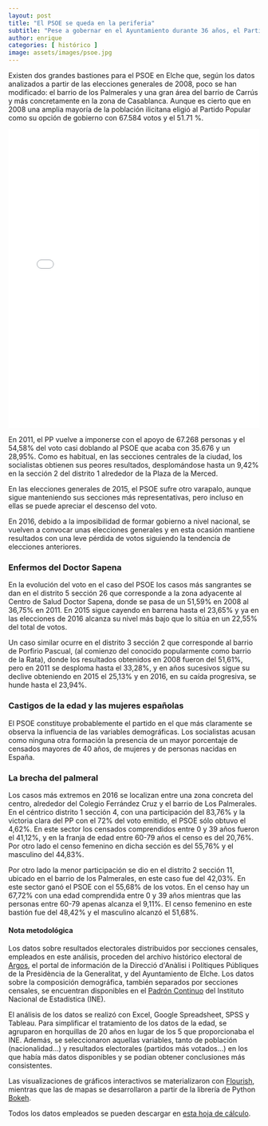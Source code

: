 ```yaml
---
layout: post
title: "El PSOE se queda en la periferia"
subtitle: "Pese a gobernar en el Ayuntamiento durante 36 años, el Partido Socialista sólo conserva parte de su fuerza en Carrús y Los Palmerales"
author: enrique 
categories: [ histórico ]
image: assets/images/psoe.jpg
---
```

Existen dos grandes bastiones para el PSOE en Elche que, según los datos analizados a partir de las elecciones generales de 2008, poco se han modificado: el barrio de los Palmerales y una gran área del barrio de Carrús y más concretamente en la zona de Casablanca. Aunque es cierto que en 2008 una amplia mayoría de la población ilicitana eligió al Partido Popular como su opción de gobierno con 67.584 votos y el 51.71 %. 

<iframe src="/assets/images/elxPSOE.html"
    sandbox="allow-same-origin allow-scripts"
    width="100%"
    height="600"
    scrolling="no"
    seamless="seamless"
    frameborder="0">
</iframe>

En 2011, el PP vuelve a imponerse con el apoyo de 67.268 personas y el 54,58% del voto casi doblando al PSOE que acaba con 35.676 y un 28,95%. Como es habitual, en las secciones centrales de la ciudad, los socialistas obtienen sus peores resultados, desplomándose hasta un 9,42% en la sección 2 del distrito 1 alrededor de la Plaza de la Merced. 

En las elecciones generales de 2015, el PSOE sufre otro varapalo, aunque sigue manteniendo sus secciones más representativas, pero incluso en ellas se puede apreciar el descenso del voto. 

En 2016, debido a la imposibilidad de formar gobierno a nivel nacional, se vuelven a convocar unas elecciones generales y en esta ocasión mantiene resultados con una leve pérdida de votos siguiendo la tendencia de elecciones anteriores.

### Enfermos del Doctor Sapena

<div class="flourish-embed flourish-slope chart" data-src="visualisation/296745"></div><script src="https://public.flourish.studio/resources/embed.js"></script>

En la evolución del voto en el caso del PSOE los casos más sangrantes se dan en el distrito 5 sección 26 que corresponde a la zona adyacente al Centro de Salud Doctor Sapena, donde se pasa de un 51,59% en 2008 al 36,75% en 2011. En 2015 sigue cayendo en barrena hasta el 23,65% y ya en las elecciones de 2016 alcanza su nivel más bajo que lo sitúa en un 22,55% del total de votos.

Un caso similar ocurre en el distrito 3 sección 2 que corresponde al barrio de Porfirio Pascual, (al comienzo del conocido popularmente como barrio de la Rata), donde los resultados obtenidos en 2008 fueron del 51,61%, pero en 2011 se desploma hasta el 33,28%, y en años sucesivos sigue su declive obteniendo en 2015 el 25,13% y en 2016, en su caída progresiva, se hunde hasta el 23,94%.

### Castigos de la edad y las mujeres españolas

<div class="flourish-embed flourish-scatter plot" data-src="visualisation/299596"></div><script src="https://public.flourish.studio/resources/embed.js"></script>

El PSOE constituye probablemente el partido en el que más claramente se observa la influencia de las variables demográficas. Los socialistas acusan como ninguna otra formación la presencia de un mayor porcentaje de censados mayores de 40 años, de mujeres y de personas nacidas en España.

### La brecha del palmeral

<div class="flourish-embed flourish-scatter plot" data-src="visualisation/296748"></div><script src="https://public.flourish.studio/resources/embed.js"></script>

Los casos más extremos en 2016 se localizan entre una zona concreta del centro, alrededor del Colegio Ferrández Cruz y el barrio de Los Palmerales. En el céntrico distrito 1 sección 4, con una participación del 83,76% y la victoria clara del PP con el 72% del voto emitido, el PSOE sólo obtuvo el 4,62%. En este sector los censados comprendidos entre 0 y 39 años fueron el 41,12%, y en la franja de edad entre 60-79 años el censo es del  20,76%. Por otro lado el censo femenino en dicha sección es del 55,76% y el masculino del 44,83%. 

Por otro lado la menor participación se dio en el distrito 2 sección 11, ubicado en el barrio de los Palmerales, en este caso fue del 42,03%. En este sector ganó el PSOE con el 55,68% de los votos. En el censo hay un 67,72% con una edad comprendida entre 0 y 39 años mientras que las personas entre 60-79 apenas alcanza el 9,11%. El censo femenino en este bastión fue del 48,42% y el masculino alcanzó el 51,68%.

<div class="alert alert-secondary" role="alert">
  <h4 class="alert-heading">Nota metodológica</h4>
  <p>Los datos sobre resultados electorales distribuidos por secciones censales, empleados en este análisis, proceden del archivo histórico electoral de <a href="http://www.argos.gva.es/ahe/val/buscaEleccionesV.html">Argos</a>, el portal de información de la Direcció d'Anàlisi i Polítiques Públiques de la Presidència de la Generalitat, y del Ayuntamiento de Elche. Los datos sobre la composición demográfica, también separados por secciones censales, se encuentran disponibles en el <a href="http://www.ine.es/dyngs/INEbase/es/operacion.htm?c=Estadistica_C&cid=1254736177012&menu=resultados&idp=1254734710990">Padrón Continuo</a> del Instituto Nacional de Estadística (INE).</p>
  <p>El análisis de los datos se realizó con Excel, Google Spreadsheet, SPSS y Tableau. Para simplificar el tratamiento de los datos de la edad, se agruparon en horquillas de 20 años en lugar de los 5 que proporcionaba el INE. Además, se seleccionaron aquellas variables, tanto de población (nacionalidad…) y resultados electorales (partidos más votados…) en los que había más datos disponibles y se podían obtener conclusiones más consistentes.</p>
  <p>Las visualizaciones de gráficos interactivos se materializaron con <a href="https://flourish.studio/">Flourish</a>, mientras que las de mapas se desarrollaron a partir de la librería de Python <a href="https://bokeh.pydata.org/en/latest/">Bokeh</a>.</p> 
  <p>Todos los datos empleados se pueden descargar en <a href="https://docs.google.com/spreadsheets/d/1Tde3VYKVakCl2x8WzAm3xa9zMZvSS9LPbvzO9r6_Oco/edit?usp=sharing">esta hoja de cálculo</a>.</p>
</div>